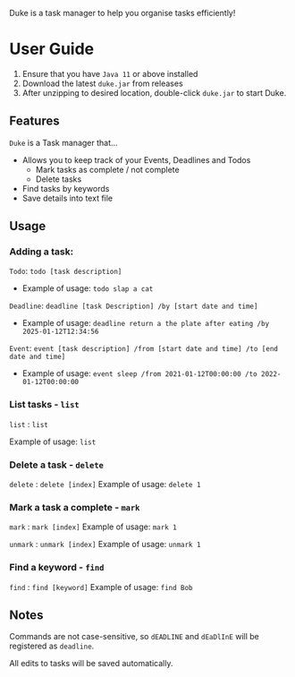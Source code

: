 Duke is a task manager to help you organise tasks efficiently!

# User Guide

1. Ensure that you have `Java 11` or above installed
2. Download the latest `duke.jar` from releases
3. After unzipping to desired location, double-click `duke.jar` to start Duke.

## Features

`Duke` is a Task manager that...

* Allows you to keep track of your Events, Deadlines and Todos
    * Mark tasks as complete / not complete
    * Delete tasks
* Find tasks by keywords
* Save details into text file

## Usage

### Adding a task:

`Todo`: `todo [task description]`

* Example of usage: `todo slap a cat`

`Deadline`: `deadline [task Description] /by [start date and time]`

* Example of usage: `deadline return a the plate after eating /by 2025-01-12T12:34:56`

`Event`: `event [task description] /from [start date and time] /to [end date and time]`

* Example of usage: `event sleep /from 2021-01-12T00:00:00 /to 2022-01-12T00:00:00`

### List tasks - `list`

`list` : `list`

Example of usage: `list`

### Delete a task - `delete`

`delete` : `delete [index]`
Example of usage: `delete 1`

### Mark a task a complete - `mark`

`mark` : `mark [index]`
Example of usage: `mark 1`

`unmark` : `unmark [index]`
Example of usage: `unmark 1`

### Find a keyword - `find`

`find` : `find [keyword]`
Example of usage: `find Bob`

## Notes

Commands are not case-sensitive, so `dEADLINE` and `dEaDlInE` will be registered as `deadline`.

All edits to tasks will be saved automatically.
